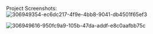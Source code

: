 Project Screenshots:
![306949354-ec6dc217-4f9e-4bb8-9041-db4501f65ef3](https://github.com/Sweta49/React-Recipe-Finder/assets/85951667/90514c0b-9150-4157-b71f-1d1d22e279a4)

![306949616-950fc9a9-105b-47da-addf-e8c0aafbb75c](https://github.com/Sweta49/React-Recipe-Finder/assets/85951667/94d1d7f2-2328-4030-ae7a-1cecf686fcfc)


